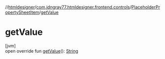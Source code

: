 //[htmldesigner](../../../index.md)/[com.jdngray77.htmldesigner.frontend.controls](../index.md)/[PlaceholderPropertySheetItem](index.md)/[getValue](get-value.md)

# getValue

[jvm]\
open override fun [getValue](get-value.md)(): [String](https://kotlinlang.org/api/latest/jvm/stdlib/kotlin/-string/index.html)

